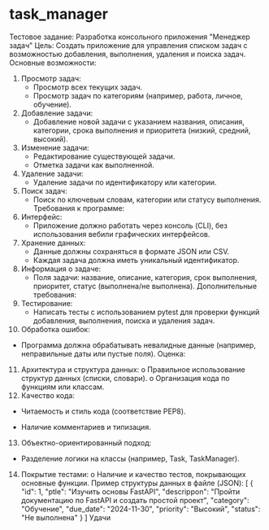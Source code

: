 # task_manager

Тестовое задание: Разработка консольного приложения "Менеджер задач"
Цель:
Создать приложение для управления списком задач с возможностью добавления,
выполнения, удаления и поиска задач.
Основные возможности:

1. Просмотр задач:
   + Просмотр всех текущих задач.
   - Просмотр задач по категориям (например, работа, личное, обучение).
2. Добавление задачи:
   + Добавление новой задачи с указанием названия, описания, категории, срока
   выполнения и приоритета (низкий, средний, высокий).
3. Изменение задачи:
   - Редактирование существующей задачи.
   - Отметка задачи как выполненной.
4. Удаление задачи:
   - Удаление задачи по идентификатору или категории.
5. Поиск задач:
   - Поиск по ключевым словам, категории или статусу выполнения.
   Требования к программе:
6. Интерфейс:
   + Приложение должно работать через консоль (CLI), без использования вебили графических интерфейсов.
7. Хранение данных:
   + Данные должны сохраняться в формате JSON или CSV.
   + Каждая задача должна иметь уникальный идентификатор.
8. Информация о задаче:
   + Поля задачи: название, описание, категория, срок выполнения, приоритет,
   статус (выполнена/не выполнена).
   Дополнительные требования:
9. Тестирование:
   - Написать тесты с использованием pytest для проверки функций добавления,
   выполнения, поиска и удаления задач.
10. Обработка ошибок:
   - Программа должна обрабатывать невалидные данные (например,
   неправильные даты или пустые поля).
   Оценка:
11. Архитектура и структура данных:
   o Правильное использование структур данных (списки, словари).
   o Организация кода по функциям или классам.
12. Качество кода:
   + Читаемость и стиль кода (соответствие PEP8).
   - Наличие комментариев и типизация.
13. Объектно-ориентированный подход:
   + Разделение логики на классы (например, Task, TaskManager).
14. Покрытие тестами:
   o Наличие и качество тестов, покрывающих основные функции.
    Пример структуры данных в файле (JSON):
    [
    {
    "id": 1,
    "ptle": "Изучить основы FastAPI",
    "descrippon": "Пройти документацию по FastAPI и создать простой проект",
    "category": "Обучение",
    "due_date": "2024-11-30",
    "priority": "Высокий",
    "status": "Не выполнена"
    }
    ]
    Удачи

